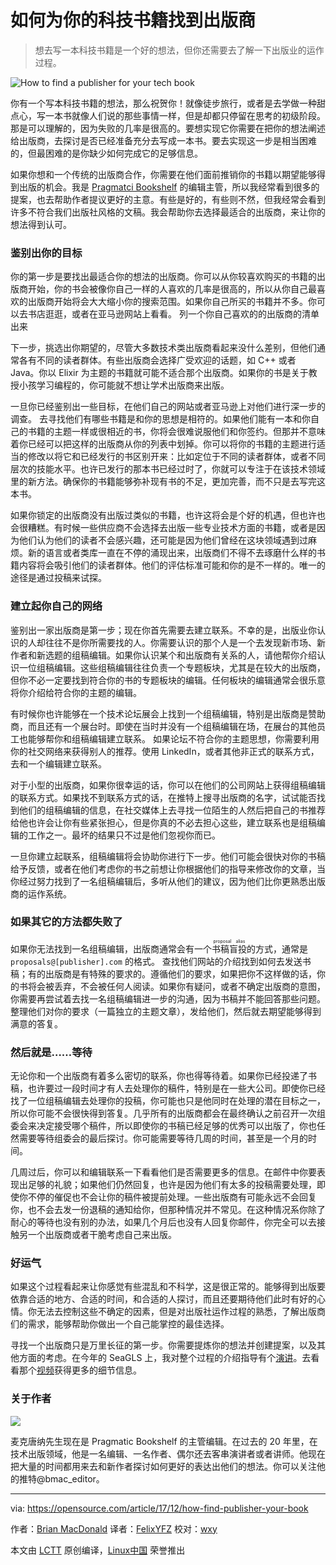 如何为你的科技书籍找到出版商
============================================================

> 想去写一本科技书籍是一个好的想法，但你还需要去了解一下出版业的运作过程。

![How to find a publisher for your tech book](https://opensource.com/sites/default/files/styles/image-full-size/public/lead-images/EDUCATION_colorbooks.png?itok=vNhsYYyC "How to find a publisher for your tech book")
 
你有一个写本科技书籍的想法，那么祝贺你！就像徒步旅行，或者是去学做一种甜点心，写一本书就像人们说的那些事情一样，但是却都只停留在思考的初级阶段。那是可以理解的，因为失败的几率是很高的。要想实现它你需要在把你的想法阐述给出版商，去探讨是否已经准备充分去写成一本书。要去实现这一步是相当困难的，但最困难的是你缺少如何完成它的足够信息。

如果你想和一个传统的出版商合作，你需要在他们面前推销你的书籍以期望能够得到出版的机会。我是 [Pragmatci Bookshelf][4] 的编辑主管，所以我经常看到很多的提案，也去帮助作者提议更好的主意。有些是好的，有些则不然，但我经常会看到许多不符合我们出版社风格的文稿。我会帮助你去选择最适合的出版商，来让你的想法得到认可。

### 鉴别出你的目标

你的第一步是要找出最适合你的想法的出版商。你可以从你较喜欢购买的书籍的出版商开始，你的书会被像你自己一样的人喜欢的几率是很高的，所以从你自己最喜欢的出版商开始将会大大缩小你的搜索范围。如果你自己所买的书籍并不多。你可以去书店逛逛，或者在亚马逊网站上看看。 列一个你自己喜欢的的出版商的清单出来

下一步，挑选出你期望的，尽管大多数技术类出版商看起来没什么差别，但他们通常各有不同的读者群体。有些出版商会选择广受欢迎的话题，如 C++ 或者 Java。你以 Elixir 为主题的书籍就可能不适合那个出版商。如果你的书是关于教授小孩学习编程的，你可能就不想让学术出版商来出版。

一旦你已经鉴别出一些目标，在他们自己的网站或者亚马逊上对他们进行深一步的调查。 去寻找他们有哪些书籍是和你的思想是相符的。如果他们能有一本和你自己的书籍的主题一样或很相近的书，你将会很难说服他们和你签约。但那并不意味着你已经可以把这样的出版商从你的列表中划掉。你可以将你的书籍的主题进行适当的修改以将它和已经发行的书区别开来：比如定位于不同的读者群体，或者不同层次的技能水平。也许已发行的那本书已经过时了，你就可以专注于在该技术领域里的新方法。确保你的书籍能够弥补现有书的不足，更加完善，而不只是去写完这本书。

如果你锁定的出版商没有出版过类似的书籍，也许这将会是个好的机遇，但也许也会很糟糕。有时候一些供应商不会选择去出版一些专业技术方面的书籍，或者是因为他们认为他们的读者不会感兴趣，还可能是因为他们曾经在这块领域遇到过麻烦。新的语言或者类库一直在不停的涌现出来，出版商们不得不去琢磨什么样的书籍内容将会吸引他们的读者群体。他们的评估标准可能和你的是不一样的。唯一的途径是通过投稿来试探。

### 建立起你自己的网络

鉴别出一家出版商是第一步；现在你首先需要去建立联系。不幸的是，出版业你认识的人却往往不是你所需要找的人。你需要认识的那个人是一个去发现新市场、新作者和新选题的组稿编辑。如果你认识某个和出版商有关系的人，请他帮你介绍认识一位组稿编辑。这些组稿编辑往往负责一个专题板块，尤其是在较大的出版商，但你不必一定要找到符合你的书的专题板块的编辑。任何板块的编辑通常会很乐意将你介绍给符合你的主题的编辑。

有时候你也许能够在一个技术论坛展会上找到一个组稿编辑，特别是出版商是赞助商，而且还有一个展台时。即使在当时并没有一个组稿编辑在场，在展台的其他员工也能够帮你和组稿编辑建立联系。 如果论坛不符合你的主题思想，你需要利用你的社交网络来获得别人的推荐。使用 LinkedIn，或者其他非正式的联系方式，去和一个编辑建立联系。

对于小型的出版商，如果你很幸运的话，你可以在他们的公司网站上获得组稿编辑的联系方式。如果找不到联系方式的话，在推特上搜寻出版商的名字，试试能否找到他们的组稿编辑的信息，在社交媒体上去寻找一位陌生的人然后把自己的书推荐给他也许会让你有些紧张担心，但是你真的不必去担心这些，建立联系也是组稿编辑的工作之一。最坏的结果只不过是他们忽视你而已。

一旦你建立起联系，组稿编辑将会协助你进行下一步。他们可能会很快对你的书稿给予反馈，或者在他们考虑你的书之前想让你根据他们的指导来修改你的文章，当你经过努力找到了一名组稿编辑后，多听从他们的建议，因为他们比你更熟悉出版商的运作系统。

### 如果其它的方法都失败了

如果你无法找到一名组稿编辑，出版商通常会有一个<ruby>书稿盲投<rt>proposal alias</rt></ruby>的方式，通常是 `proposals@[publisher].com` 的格式。 查找他们网站的介绍找到如何去发送书稿；有的出版商是有特殊的要求的。遵循他们的要求，如果把你不这样做的话，你的书将会被丢弃，不会被任何人阅读。如果你有疑问，或者不确定出版商的意图，你需要再尝试着去找一名组稿编辑进一步的沟通，因为书稿并不能回答那些问题。整理他们对你的要求（一篇独立的主题文章），发给他们，然后就去期望能够得到满意的答复。
 
### 然后就是……等待

无论你和一个出版商有着多么密切的联系，你也得等待着。如果你已经投递了书稿，也许要过一段时间才有人去处理你的稿件，特别是在一些大公司。即使你已经找了一位组稿编辑去处理你的投稿，你可能也只是他同时在处理的潜在目标之一，所以你可能不会很快得到答复。几乎所有的出版商都会在最终确认之前召开一次组委会来决定接受哪个稿件，所以即使你的书稿已经足够的优秀可以出版了，你也任然需要等待组委会的最后探讨。你可能需要等待几周的时间，甚至是一个月的时间。

几周过后，你可以和编辑联系一下看看他们是否需要更多的信息。在邮件中你要表现出足够的礼貌；如果他们仍然回复，也许是因为他们有太多的投稿需要处理，即使你不停的催促也不会让你的稿件被提前处理。一些出版商有可能永远不会回复你，也不会去发一份退稿的通知给你，但那种情况并不常见。在这种情况系你除了耐心的等待也没有别的办法，如果几个月后也没有人回复你邮件，你完全可以去接触另一个出版商或者干脆考虑自己来出版。

### 好运气

如果这个过程看起来让你感觉有些混乱和不科学，这是很正常的。能够得到出版要依靠合适的地方、合适的时间，和合适的人探讨，而且还要期待他们此时有好的心情。你无法去控制这些不确定的因素，但是对出版社运作过程的熟悉，了解出版商们的需求，能够帮助你做出一个自己能掌控的最佳选择。

寻找一个出版商只是万里长征的第一步。你需要提炼你的想法并创建提案，以及其他方面的考虑。在今年的 SeaGLS 上，我对整个过程的介绍指导有个[演讲][5]。去看看那个[视频][6]获得更多的细节信息。

### 关于作者

[![](https://opensource.com/sites/default/files/styles/profile_pictures/public/pictures/portrait.jpg?itok=b77dlNC4)][7] 

麦克唐纳先生现在是 Pragmatic Bookshelf 的主管编辑。在过去的 20 年里，在技术出版领域，他是一名编辑、一名作者、偶尔还去客串演讲者或者讲师。他现在把大量的时间都用来去和新作者探讨如何更好的表达出他们的想法。你可以关注他的推特@bmac_editor。

--------------------------------------------------------------------------------

via: https://opensource.com/article/17/12/how-find-publisher-your-book

作者：[Brian MacDonald][a]
译者：[FelixYFZ](https://github.com/FelixYFZ)
校对：[wxy](https://github.com/wxy)

本文由 [LCTT](https://github.com/LCTT/TranslateProject) 原创编译，[Linux中国](https://linux.cn/) 荣誉推出

[a]:https://opensource.com/users/bmacdonald
[1]:https://opensource.com/article/17/12/how-find-publisher-your-book?rate=o42yhdS44MUaykAIRLB3O24FvfWxAxBKa5WAWSnSY0s
[2]:https://opensource.com/users/bmacdonald
[3]:https://opensource.com/user/190176/feed
[4]:https://pragprog.com/
[5]:https://archive.org/details/SeaGL2017WritingTheNextGreatTechBook
[6]:https://archive.org/details/SeaGL2017WritingTheNextGreatTechBook
[7]:https://opensource.com/users/bmacdonald
[8]:https://opensource.com/users/bmacdonald
[9]:https://opensource.com/users/bmacdonald
[10]:https://opensource.com/article/17/12/how-find-publisher-your-book#comments
